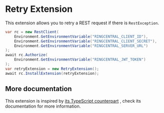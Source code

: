 # Retry Extension

This extension allows you to retry a REST request if there is `RestException`.

```cs
var rc = new RestClient(
    Environment.GetEnvironmentVariable("RINGCENTRAL_CLIENT_ID"),
    Environment.GetEnvironmentVariable("RINGCENTRAL_CLIENT_SECRET"),
    Environment.GetEnvironmentVariable("RINGCENTRAL_SERVER_URL")
);
await rc.Authorize(
    Environment.GetEnvironmentVariable("RINGCENTRAL_JWT_TOKEN")
);
var retryExtension = new RetryExtension();
await rc.InstallExtension(retryExtension);
```

## More documentation

This extension is inspired
by [its TypeScript counterpart](https://github.com/ringcentral/ringcentral-extensible/tree/master/packages/extensions/retry)
, check its documentation for more information.
